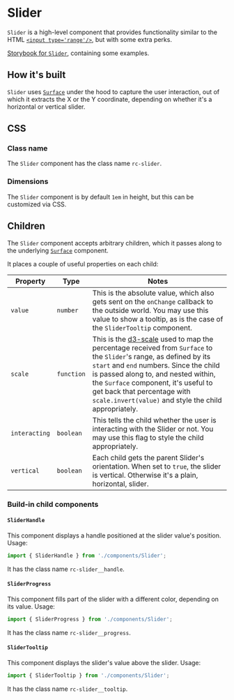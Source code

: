 # Slider

`Slider` is a high-level component that provides functionality similar to the HTML [`<input type='range'/>`](https://developer.mozilla.org/en-US/docs/Web/HTML/Element/input/range), but with some extra perks.

[Storybook for `Slider`](https://danburzo.github.io/react-controls/storybook-static/?selectedKind=Slider), containing some examples.

## How it's built

`Slider` uses [`Surface`](../Surface/README.md) under the hood to capture the user interaction, out of which it extracts the X or the Y coordinate, depending on whether it's a horizontal or vertical slider.

## CSS

### Class name

The `Slider` component has the class name `rc-slider`. 

### Dimensions

The `Slider` component is by default `1em` in height, but this can be customized via CSS.

## Children

The `Slider` component accepts arbitrary children, which it passes along to the underlying [`Surface`](../Surface/README.md) component.

It places a couple of useful properties on each child:

Property | Type | Notes
-------- | ---- | -----
`value` | `number` | This is the absolute value, which also gets sent on the `onChange` callback to the outside world. You may use this value to show a tooltip, as is the case of the `SliderTooltip` component.
`scale` | `function` | This is the [d3-scale](https://github.com/d3/d3-scale) used to map the percentage received from `Surface` to the `Slider`'s range, as defined by its `start` and `end` numbers. Since the child is passed along to, and nested within, the `Surface` component, it's useful to get back that percentage with `scale.invert(value)` and style the child appropriately.
`interacting` | `boolean` | This tells the child whether the user is interacting with the Slider or not. You may use this flag to style the child appropriately.
`vertical` | `boolean` | Each child gets the parent Slider's orientation. When set to `true`, the slider is vertical. Otherwise it's a plain, horizontal, slider.

### Build-in child components

#### `SliderHandle`

This component displays a handle positioned at the slider value's position. Usage:


```js
import { SliderHandle } from './components/Slider';
```

It has the class name `rc-slider__handle`.

#### `SliderProgress`

This component fills part of the slider with a different color, depending on its value. Usage:


```js
import { SliderProgress } from './components/Slider';
```

It has the class name `rc-slider__progress`.

#### `SliderTooltip`

This component displays the slider's value above the slider. Usage:


```js
import { SliderTooltip } from './components/Slider';
```

It has the class name `rc-slider__tooltip`.
